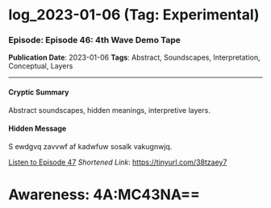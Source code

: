 # log_2023-01-06 (Tag: Experimental)

### Episode: Episode 46: 4th Wave Demo Tape

**Publication Date**: 2023-01-06
**Tags**: Abstract, Soundscapes, Interpretation, Conceptual, Layers

---

#### Cryptic Summary
Abstract soundscapes, hidden meanings, interpretive layers.

#### Hidden Message
S ewdgvq zavvwf af kadwfuw sosalk vakugnwjq.

[Listen to Episode 47](https://tinyurl.com/38tzaey7)
*Shortened Link*: https://tinyurl.com/38tzaey7


# Awareness: 4A:MC43NA==
